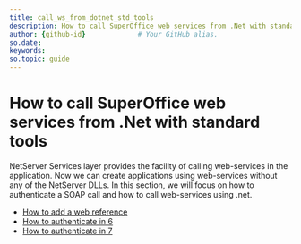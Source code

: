 ```yaml
---
title: call_ws_from_dotnet_std_tools
description: How to call SuperOffice web services from .Net with standard tools
author: {github-id}             # Your GitHub alias.
so.date:
keywords:
so.topic: guide
---
```


# How to call SuperOffice web services from .Net with standard tools

NetServer Services layer provides the facility of calling web-services in the application. Now we can create applications using web-services without any of the NetServer DLLs. In this section, we will focus on how to authenticate a SOAP call and how to call web-services using .net.

* [How to add a web reference][1]
* [How to authenticate in 6][2]
* [How to authenticate in 7][3]

<!-- Referenced links -->
[1]: add-web-reference.md
[2]: ../../../soap/make-soap-call-crm6.md
[3]: ../../../soap/make-soap-call-crm7.md
